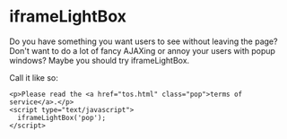 # iframeLightBox

Do you have something you want users to see without leaving the page? Don't want
to do a lot of fancy AJAXing or annoy your users with popup windows? Maybe you
should try iframeLightBox.

Call it like so:

    <p>Please read the <a href="tos.html" class="pop">terms of service</a>.</p>
    <script type="text/javascript">
      iframeLightBox('pop');
    </script>
